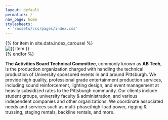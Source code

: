 ```yaml
---
layout: default
permalink: /
nav_page: home
stylesheets:
 - '/assets/css/pages/index.css'
---
```



<div id="bg-carousel" class="carousel slide carousel-fade w-100 h-100" data-bs-touch="false" data-bs-ride="carousel" data-bs-interval="10000">
  <div class="carousel-inner w-100 h-100">
    {% for item in site.data.index_carousel %}
    <div class="carousel-item{% if forloop.first %} active{% endif %} w-100 h-100">
      <img src="{{  item | prepend: '/assets/img/carousel/' | append: '.jpg' | realtive_url }}" class="d-block w-100 h-100" alt="{{ item }}">
    </div>
    {% endfor %}
  </div>
</div>
<div id="bg-carousel-gradient" class="d-block w-100 h-100"></div>

<div class="row justify-content-center align-items-end h-100">
    <p class="col-sm-10 col-11 text-white text-justify p-3"><strong>The Activities Board Technical Committee</strong>, commonly known as <strong class="text-nowrap">AB Tech</strong>, is the production organization charged with handling the technical production of University sponsored events in and around Pittsburgh. We provide high quality, professional grade entertainment production services, including sound reinforcement, lighting design, and event management at heavily subsidized rates to the Pittsburgh community. Our clients include student groups, university faculty & administration, and various independent companies and other organizations. We coordinate associated needs and services such as multi-phase/high-load power, rigging & trussing, staging rentals, backline rentals, and more.</p>
</div>
